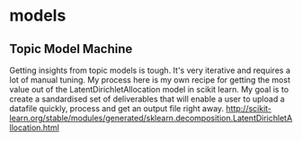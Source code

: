 # models
## Topic Model Machine
Getting insights from topic models is tough. It's very iterative and requires a lot of manual tuning. My process here is my own recipe for getting the most value out of the LatentDirichletAllocation model in scikit learn. My goal is to create a sandardised set of deliverables that will enable a user to upload a datafile quickly, process and get an output file right away. 
http://scikit-learn.org/stable/modules/generated/sklearn.decomposition.LatentDirichletAllocation.html
